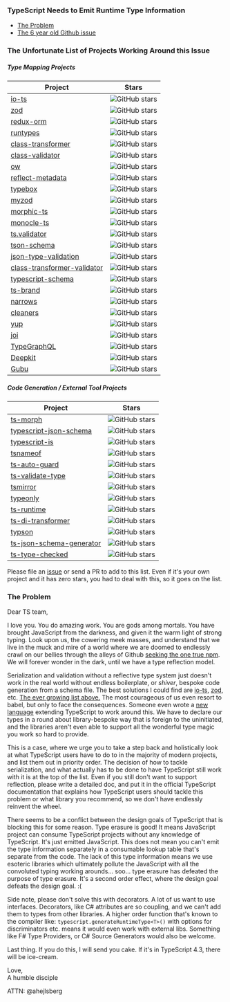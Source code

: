 ### TypeScript Needs to Emit Runtime Type Information

- [The Problem](#the-problem)
- [The 6 year old Github issue](https://github.com/microsoft/TypeScript/issues/3628) 

### The Unfortunate List of Projects Working Around this Issue

##### Type Mapping Projects

| Project | Stars |
| --- | --- |
| [io-ts](https://github.com/gcanti/io-ts) | ![GitHub stars](https://img.shields.io/github/stars/gcanti/io-ts.svg?style=social&label=☆&maxAge=2592000) |
| [zod](https://github.com/colinhacks/zod) | ![GitHub stars](https://img.shields.io/github/stars/colinhacks/zod.svg?style=social&label=☆&maxAge=2592000) |
| [redux-orm](https://github.com/redux-orm/redux-orm) | ![GitHub stars](https://img.shields.io/github/stars/redux-orm/redux-orm.svg?style=social&label=☆&maxAge=2592000) |
| [runtypes](https://github.com/pelotom/runtypes) | ![GitHub stars](https://img.shields.io/github/stars/pelotom/runtypes.svg?style=social&label=☆&maxAge=2592000) |
| [class-transformer](https://github.com/typestack/class-transformer) | ![GitHub stars](https://img.shields.io/github/stars/typestack/class-transformer.svg?style=social&label=☆&maxAge=2592000) |
| [class-validator](https://github.com/typestack/class-validator) | ![GitHub stars](https://img.shields.io/github/stars/typestack/class-validator.svg?style=social&label=☆&maxAge=2592000) |
| [ow](https://github.com/sindresorhus/ow) | ![GitHub stars](https://img.shields.io/github/stars/sindresorhus/ow.svg?style=social&label=☆&maxAge=2592000) |
| [reflect-metadata](https://rbuckton.github.io/reflect-metadata/) | ![GitHub stars](https://img.shields.io/github/stars/rbuckton/reflect-metadata.svg?style=social&label=☆&maxAge=2592000) |
| [typebox](https://github.com/sinclairzx81/typebox) | ![GitHub stars](https://img.shields.io/github/stars/sinclairzx81/typebox.svg?style=social&label=☆&maxAge=2592000) |
| [myzod](https://github.com/davidmdm/myzod) | ![GitHub stars](https://img.shields.io/github/stars/davidmdm/myzod.svg?style=social&label=☆&maxAge=2592000) |
| [morphic-ts](https://github.com/sledorze/morphic-ts) | ![GitHub stars](https://img.shields.io/github/stars/sledorze/morphic-ts.svg?style=social&label=☆&maxAge=2592000) |
| [monocle-ts](https://github.com/gcanti/monocle-ts) | ![GitHub stars](https://img.shields.io/github/stars/gcanti/monocle-ts.svg?style=social&label=☆&maxAge=2592000) |
| [ts.validator](https://github.com/VeritasSoftware/ts.validator) | ![GitHub stars](https://img.shields.io/github/stars/VeritasSoftware/ts.validator.svg?style=social&label=☆&maxAge=2592000) |
| [tson-schema](https://www.npmjs.com/package/tson-schema) | ![GitHub stars](https://img.shields.io/github/stars/mjwwit/tson-schema.svg?style=social&label=☆&maxAge=2592000) |
| [json-type-validation](https://github.com/mojotech/json-type-validation) | ![GitHub stars](https://img.shields.io/github/stars/mojotech/json-type-validation.svg?style=social&label=☆&maxAge=2592000) |
| [class-transformer-validator](https://github.com/MichalLytek/class-transformer-validator) | ![GitHub stars](https://img.shields.io/github/stars/MichalLytek/class-transformer-validator.svg?style=social&label=☆&maxAge=2592000) |
| [typescript-schema](https://github.com/christyharagan/ts-schema) | ![GitHub stars](https://img.shields.io/github/stars/christyharagan/ts-schema.svg?style=social&label=☆&maxAge=2592000) |
| [ts-brand](https://github.com/kourge/ts-brand) | ![GitHub stars](https://img.shields.io/github/stars/kourge/ts-brand.svg?style=social&label=☆&maxAge=2592000) |
| [narrows](https://gitlab.com/jakelazaroff/narrows) | ![GitHub stars](https://img.shields.io/github/stars/jakelazaroff/narrows.svg?style=social&label=☆&maxAge=2592000) |
| [cleaners](https://github.com/swansontec/cleaners) | ![GitHub stars](https://img.shields.io/github/stars/swansontec/cleaners.svg?style=social&label=☆&maxAge=2592000) |
| [yup](https://github.com/jquense/yup) | ![GitHub stars](https://img.shields.io/github/stars/jquense/yup.svg?style=social&label=☆&maxAge=2592000) |
| [joi](https://github.com/sideway/joi) | ![GitHub stars](https://img.shields.io/github/stars/sideway/joi.svg?style=social&label=☆&maxAge=2592000) |
| [TypeGraphQL](https://github.com/MichalLytek/type-graphql) | ![GitHub stars](https://img.shields.io/github/stars/MichalLytek/type-graphql.svg?style=social&label=☆&maxAge=2592000) |
| [Deepkit](https://github.com/deepkit/deepkit-framework) | ![GitHub stars](https://img.shields.io/github/stars/deepkit/deepkit-framework.svg?style=social&label=☆&maxAge=2592000) |
| [Gubu](https://github.com/rjrodger/gubu) | ![GitHub stars](https://img.shields.io/github/stars/rjrodger/gubu.svg?style=social&label=☆&maxAge=2592000) |

##### Code Generation / External Tool Projects

| Project | Stars |
| --- | --- |
| [ts-morph](https://github.com/dsherret/ts-morph) | ![GitHub stars](https://img.shields.io/github/stars/dsherret/ts-morph.svg?style=social&label=☆&maxAge=2592000) |
| [typescript-json-schema](https://github.com/YousefED/typescript-json-schema) | ![GitHub stars](https://img.shields.io/github/stars/YousefED/typescript-json-schema.svg?style=social&label=☆&maxAge=2592000) |
| [typescript-is](https://github.com/woutervh-/typescript-is) | ![GitHub stars](https://img.shields.io/github/stars/woutervh-/typescript-is.svg?style=social&label=☆&maxAge=2592000) |
| [tsnameof](https://github.com/dsherret/ts-nameof) | ![GitHub stars](https://img.shields.io/github/stars/dsherret/ts-nameof.svg?style=social&label=☆&maxAge=2592000) |
| [ts-auto-guard](https://github.com/rhys-vdw/ts-auto-guard) | ![GitHub stars](https://img.shields.io/github/stars/rhys-vdw/ts-auto-guard.svg?style=social&label=☆&maxAge=2592000) |
| [ts-validate-type](https://github.com/edbentley/ts-validate-type) | ![GitHub stars](https://img.shields.io/github/stars/edbentley/ts-validate-type?style=social&label=☆&maxAge=2592000) |
| [tsmirror](https://github.com/aenario/tsmirror) | ![GitHub stars](https://img.shields.io/github/stars/aenario/tsmirror.svg?style=social&label=☆&maxAge=2592000) |
| [typeonly](https://itnext.io/bringing-typescript-types-at-runtime-with-typeonly-c317e9dd8880) | ![GitHub stars](https://img.shields.io/github/stars/paroi-tech/typeonly.svg?style=social&label=☆&maxAge=2592000) |
| [ts-runtime](https://github.com/goloveychuk/tsruntime) | ![GitHub stars](https://img.shields.io/github/stars/goloveychuk/tsruntime.svg?style=social&label=☆&maxAge=2592000) |
| [ts-di-transformer](https://github.com/YePpHa/ts-di-transformer) | ![GitHub stars](https://img.shields.io/github/stars/YePpHa/ts-di-transformer.svg?style=social&label=☆&maxAge=2592000) |
| [typson](https://github.com/lbovet/typson) | ![GitHub stars](https://img.shields.io/github/stars/lbovet/typson.svg?style=social&label=☆&maxAge=2592000) |
| [ts-json-schema-generator](https://github.com/vega/ts-json-schema-generator) | ![GitHub stars](https://img.shields.io/github/stars/vega/ts-json-schema-generator.svg?style=social&label=☆&maxAge=2592000) |
| [ts-type-checked](https://github.com/janjakubnanista/ts-type-checked) | ![GitHub stars](https://img.shields.io/github/stars/janjakubnanista/ts-type-checked.svg?style=social&label=☆&maxAge=2592000) |


Please file an [issue](https://github.com/akutruff/typescript-needs-types/issues) or send a PR to add to this list.   Even if it's your own project and it has zero stars, you had to deal with this, so it goes on the list. 

### The Problem

Dear TS team,  

I love you.  You do amazing work.  You are gods among mortals.  You have brought JavaScript from the darkness, and given it the warm light of strong typing.   Look upon us, the cowering meek masses, and understand that we live in the muck and mire of a world where we are doomed to endlessly crawl on our bellies through the alleys of Github [seeking the one true npm](https://youtu.be/deDlab6vFgg?t=134).  We will forever wonder in the dark, until we have a type reflection model.  

Serialization and validation without a reflective type system just doesn't work in the real world without endless boilerplate, or _shiver_, bespoke code generation from a schema file.  The best solutions I could find are [io-ts](https://github.com/gcanti/io-ts), [zod](https://github.com/colinhacks/zod), etc.  [The ever growing list above.](the-unfortunate-list-of-projects-working-around-this-issue)  The most courageous of us even resort to babel, but only to face the consequences.  Someone even wrote a [new language](https://itnext.io/bringing-typescript-types-at-runtime-with-typeonly-c317e9dd8880) extending TypeScript to work around this.  We have to declare our types in a round about library-bespoke way that is foreign to the uninitiated, and the libraries aren't even able to support all the wonderful type magic you work so hard to provide.  

This is a case, where we urge you to take a step back and holistically look at what TypeScript users have to do to in the majority of modern projects, and list them out in priority order.  The decision of how to tackle serialization, and what actually has to be done to have TypeScript still work with it is at the top of the list.  Even if you still don't want to support reflection, please write a detailed doc, and put it in the official TypeScript documentation that explains how TypeScript users should tackle this problem or what library you recommend, so we don't have endlessly reinvent the wheel.

There seems to be a conflict between the design goals of TypeScript that is blocking this for some reason.  Type erasure is good!  It means JavaScript project can consume TypeScript projects without any knowledge of TypeScript.  It's just emitted JavaScript.  This does not mean you can't emit the type information separately in a consumable lookup table that's  separate from the code.  The lack of this type information means we use esoteric libraries which ultimately pollute the JavaScript with all the convoluted typing working arounds... soo... type erasure has defeated the purpose of type erasure.  It's a second order effect, where the design goal defeats the design goal. :(  

Side note, please don't solve this with decorators.  A lot of us want to use interfaces.  Decorators, like C# attributes are so coupling, and we can't add them to types from other libraries.  A higher order function that's known to the compiler like: ```typescript.generateRuntimeType<T>()``` with options for discriminators etc. means it would even work with external libs.  Something like F# Type Providers, or C# Source Generators would also be welcome. 

Last thing.  If you do this, I will send you cake.  If it's in TypeScript 4.3, there will be ice-cream.  

Love,\
A humble disciple

ATTN: @ahejlsberg 
